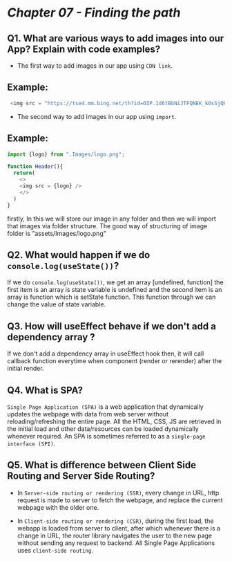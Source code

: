 
# _Chapter 07 - Finding the path_

## Q1. What are various ways to add images into our App? Explain with code examples? 
- The first way to add images in our app using `CDN link`.
## Example:
``` javascript
 <img src = "https://tse4.mm.bing.net/th?id=OIP.1d6tBbNiJTFQNEK_k0sSjQHaFj&pid=Api&P=0"/>
```
- The second way to add images in our app using `import`.
## Example:
``` javascript
import {logo} from ".Images/logo.png";

function Header(){
  return(
    <>
    <img src = {logo} />
    </>
  )
}
```
firstly, In this we will store our image in any folder and then we will import that images via folder structure.
The good way of structuring of image folder is "assets/Images/logo.png"

## Q2. What would happen if we do `console.log(useState())`?
If we do `console.log(useState())`, we get an array [undefined, function] the first item is an array is state variable is undefined and the second item is an array is function which is setState function. This function through we can change the value of state variable.

## Q3. How will useEffect behave if we don't add a dependency array ?
If we don't add a dependency array in useEffect hook then, it will call callback function everytime when component (render or rerender) after the initial render.

## Q4. What is SPA?
`Single Page Application (SPA)` is a web application that dynamically updates the webpage with data from web server without reloading/refreshing the entire page. All the HTML, CSS, JS are retrieved in the initial load and other data/resources can be loaded dynamically whenever required. An SPA is sometimes referred to as a `single-page interface (SPI)`.

## Q5. What is difference between Client Side Routing and Server Side Routing?
- In `Server-side routing or rendering (SSR)`, every change in URL, http request is made to server to fetch the webpage, and replace the current webpage with the older one.

- In `Client-side routing or rendering (CSR)`, during the first load, the webapp is loaded from server to client, after which whenever there is a change in URL, the router library navigates the user to the new page without sending any request to backend. All Single Page Applications uses `client-side routing`.










































 







